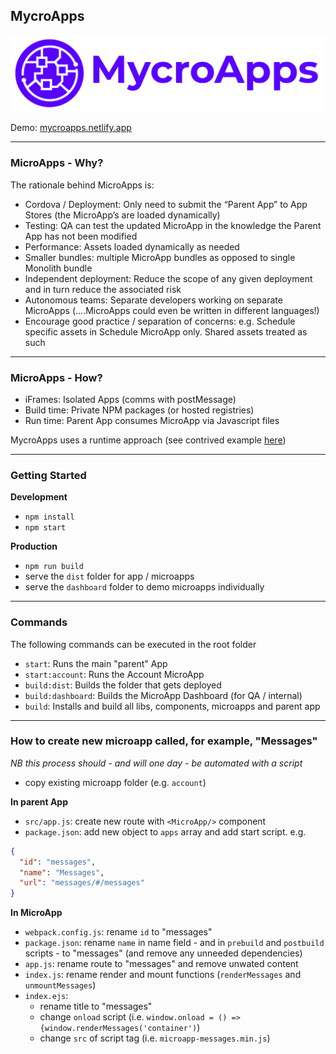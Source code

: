## MycroApps

<img src="logo.png"/>

Demo: [mycroapps.netlify.app](https://mycroapps.netlify.app/)

---

### MicroApps - Why?

The rationale behind MicroApps is:

- Cordova / Deployment: Only need to submit the “Parent App” to App Stores (the MicroApp’s are loaded dynamically)
- Testing: QA can test the updated MicroApp in the knowledge the Parent App has not been modified
- Performance: Assets loaded dynamically as needed
- Smaller bundles: multiple MicroApp bundles as opposed to single Monolith bundle
- Independent deployment: Reduce the scope of any given deployment and in turn reduce the associated risk
- Autonomous teams: Separate developers working on separate MicroApps (....MicroApps could even be written in different languages!)
- Encourage good practice / separation of concerns: e.g. Schedule specific assets in Schedule MicroApp only. Shared assets treated as such

---

### MicroApps - How?

- iFrames: Isolated Apps (comms with postMessage)
- Build time: Private NPM packages (or hosted registries)
- Run time: Parent App consumes MicroApp via Javascript files

MycroApps uses a runtime approach (see contrived example [here](./runtime-demo))

---

### Getting Started

**Development**

- `npm install`
- `npm start`

**Production**

- `npm run build`
- serve the `dist` folder for app / microapps
- serve the `dashboard` folder to demo microapps individually

---

### Commands

The following commands can be executed in the root folder

- `start`: Runs the main "parent" App
- `start:account`: Runs the Account MicroApp
- `build:dist`: Builds the folder that gets deployed
- `build:dashboard`: Builds the MicroApp Dashboard (for QA / internal)
- `build`: Installs and build all libs, components, microapps and parent app

---

### How to create new microapp called, for example, "Messages"

_NB this process should - and will one day - be automated with a script_

- copy existing microapp folder (e.g. `account`)

**In parent App**

- `src/app.js`: create new route with `<MicroApp/>` component
- `package.json`: add new object to `apps` array and add start script. e.g.

```JSON
{
  "id": "messages",
  "name": "Messages",
  "url": "messages/#/messages"
}
```

**In MicroApp**

- `webpack.config.js`: rename `id` to "messages"
- `package.json`: rename `name` in name field - and in `prebuild` and `postbuild` scripts - to "messages" (and remove any unneeded dependencies)
- `app.js`: rename route to "messages" and remove unwated content
- `index.js`: rename render and mount functions (`renderMessages` and `unmountMessages`)
- `index.ejs`:
  - rename title to "messages"
  - change `onload` script (i.e. `window.onload = () => {window.renderMessages('container')`)
  - change `src` of script tag (i.e. `microapp-messages.min.js`)
